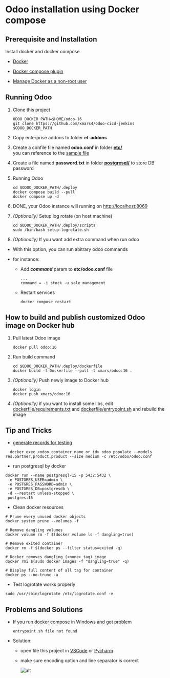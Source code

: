 # Odoo installation using Docker compose

## Prerequisite and Installation

Install docker and docker compose

- [Docker](https://docs.docker.com/engine/install/)

- [Docker compose plugin](https://docs.docker.com/compose/install/linux/)

- [Manage Docker as a non-root user](https://docs.docker.com/engine/install/linux-postinstall/)

## Running Odoo

1. Clone this project

    ```shell
    ODOO_DOCKER_PATH=$HOME/odoo-16
    git clone https://github.com/xmars4/odoo-cicd-jenkins $ODOO_DOCKER_PATH
    ```

2. Copy enterprise addons to folder **et-addons**

3. Create a confile file named **odoo.conf** in folder **[etc/](etc/)**\
you can reference to the [sample file](etc/odoo.conf.sample)

4. Create a file named **password.txt** in folder **[postgresql/](postgresql/)** to store DB password

5. Running Odoo

    ```shell
    cd $ODOO_DOCKER_PATH/.deploy
    docker compose build --pull
    docker compose up -d
    ```

6. DONE, your Odoo instance will running on [http://localhost:8069](http://localhost:18069)

7. _(Optionally)_ Setup log rotate (on host machine)

    ```shell
    cd $ODOO_DOCKER_PATH/.deploy/scripts
    sudo /bin/bash setup-logrotate.sh
    ```

8. _(Optionally)_ If you want add extra command when run odoo

- With this option, you can run abitrary odoo commands
- for instance:

    - Add **_command_** param to **etc/odoo.conf** file

        ```confile
        ...
        command = -i stock -u sale_management
        ```

    - Restart services

        ```shell
        docker compose restart
        ```

## How to build and publish customized Odoo image on Docker hub

1. Pull latest Odoo image

    ```shell
    docker pull odoo:16
    ```

2. Run build command

    ```shell
    cd $ODOO_DOCKER_PATH/.deploy/dockerfile
    docker build -f Dockerfile --pull -t xmars/odoo:16 .
    ```

3. _(Optionally)_ Push newly image to Docker hub

    ```shell
    docker login
    docker push xmars/odoo:16
    ```

4. _(Optionally)_ if you want to install some libs, edit [dockerfile/requirements.txt](dockerfile/requirements.txt) and [dockerfile/entrypoint.sh](dockerfile/entrypoint.sh) and rebuild the image

## Tip and Tricks

- [generate records for testing](https://www.odoo.com/documentation/16.0/developer/reference/cli.html#database-population)

```shell
  docker exec <odoo_container_name_or_id> odoo populate --models res.partner,product.product --size medium -c /etc/odoo/odoo.conf
```

- run postgresql by docker

```shell
docker run --name postgresql-15 -p 5432:5432 \
 -e POSTGRES_USER=admin \
 -e POSTGRES_PASSWORD=admin \
 -e POSTGRES_DB=postgresdb \
 -d --restart unless-stopped \
 postgres:15
```

- Clean docker resources

```shell
# Prune every unused docker objects
docker system prune --volumes -f

# Remove dangling volumes
docker volume rm -f $(docker volume ls -f dangling=true)

# Remove exited container
docker rm -f $(docker ps --filter status=exited -q)

# Docker removes dangling (<none> tag) image
docker rmi $(sudo docker images -f "dangling=true" -q)

# Display full content of all tag for container
docker ps --no-trunc -a
```

- Test logrotate works properly

```shell
sudo /usr/sbin/logrotate /etc/logrotate.conf -v
```

## Problems and Solutions

- If you run docker compose in Windows and got problem

    ```shell
    entrypoint.sh file not found
    ```

- Solution:

    - open file this project in [VSCode](https://code.visualstudio.com/download)
        or [Pycharm](https://www.jetbrains.com/pycharm/download/)

    - make sure encoding option and line separator is correct

        ![alt](img/encoding-problem.png)
